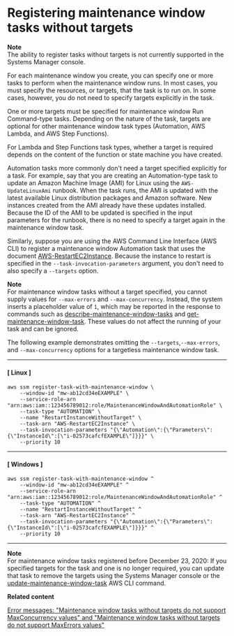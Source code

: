 # Registering maintenance window tasks without targets<a name="maintenance-windows-targetless-tasks"></a>

**Note**  
The ability to register tasks without targets is not currently supported in the Systems Manager console\.

For each maintenance window you create, you can specify one or more tasks to perform when the maintenance window runs\. In most cases, you must specify the resources, or targets, that the task is to run on\. In some cases, however, you do not need to specify targets explicitly in the task\.

One or more targets must be specified for maintenance window Run Command\-type tasks\. Depending on the nature of the task, targets are optional for other maintenance window task types \(Automation, AWS Lambda, and AWS Step Functions\)\. 

For Lambda and Step Functions task types, whether a target is required depends on the content of the function or state machine you have created\.

Automation tasks more commonly don't need a target specified explicitly for a task\. For example, say that you are creating an Automation\-type task to update an Amazon Machine Image \(AMI\) for Linux using the `AWS-UpdateLinuxAmi` runbook\. When the task runs, the AMI is updated with the latest available Linux distribution packages and Amazon software\. New instances created from the AMI already have these updates installed\. Because the ID of the AMI to be updated is specified in the input parameters for the runbook, there is no need to specify a target again in the maintenance window task\.

Similarly, suppose you are using the AWS Command Line Interface \(AWS CLI\) to register a maintenance window Automation task that uses the document [AWS\-RestartEC2Instance](automation-aws-restartec2instance.md)\. Because the instance to restart is specified in the `--task-invocation-parameters` argument, you don't need to also specify a `--targets` option\. 

**Note**  
For maintenance window tasks without a target specified, you cannot supply values for `--max-errors` and `--max-concurrency`\. Instead, the system inserts a placeholder value of `1`, which may be reported in the response to commands such as [describe\-maintenance\-window\-tasks](https://docs.aws.amazon.com/cli/latest/reference/ssm/describe-maintenance-window-tasks.html) and [get\-maintenance\-window\-task](https://docs.aws.amazon.com/cli/latest/reference/ssm/get-maintenance-window-task.html)\. These values do not affect the running of your task and can be ignored\.

The following example demonstrates omitting the `--targets`,`--max-errors`, and `--max-concurrency` options for a targetless maintenance window task\.

------
#### [ Linux ]

```
aws ssm register-task-with-maintenance-window \
    --window-id "mw-ab12cd34eEXAMPLE" \
    --service-role-arn "arn:aws:iam::123456789012:role/MaintenanceWindowAndAutomationRole" \
    --task-type "AUTOMATION" \
    --name "RestartInstanceWithoutTarget" \
    --task-arn "AWS-RestartEC2Instance" \
    --task-invocation-parameters "{\"Automation\":{\"Parameters\":{\"InstanceId\":[\"i-02573cafcfEXAMPLE\"]}}}" \
    --priority 10
```

------
#### [ Windows ]

```
aws ssm register-task-with-maintenance-window ^
    --window-id "mw-ab12cd34eEXAMPLE" ^
    --service-role-arn "arn:aws:iam::123456789012:role/MaintenanceWindowAndAutomationRole" ^
    --task-type "AUTOMATION" ^
    --name "RestartInstanceWithoutTarget" ^
    --task-arn "AWS-RestartEC2Instance" ^
    --task-invocation-parameters "{\"Automation\":{\"Parameters\":{\"InstanceId\":[\"i-02573cafcfEXAMPLE\"]}}}" ^
    --priority 10
```

------

**Note**  
For maintenance window tasks registered before December 23, 2020: If you specified targets for the task and one is no longer required, you can update that task to remove the targets using the Systems Manager console or the [update\-maintenance\-window\-task](https://docs.aws.amazon.com/cli/latest/reference/ssm/update-maintenance-window-task.html) AWS CLI command\.

**Related content**

[Error messages: "Maintenance window tasks without targets do not support MaxConcurrency values" and "Maintenance window tasks without targets do not support MaxErrors values"](troubleshooting-maintenance-windows.md#maxconcurrency-maxerrors-not-supported)